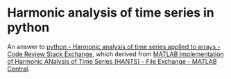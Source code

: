 # Harmonic analysis of time series in python
An answer to [python - Harmonic analysis of time series applied to arrays - Code Review Stack Exchange](http://codereview.stackexchange.com/questions/71489/harmonic-analysis-of-time-series-applied-to-arrays), which derived from [MATLAB Implementation of Harmonic ANalysis of Time Series (HANTS) - File Exchange - MATLAB Central](http://www.mathworks.com/matlabcentral/fileexchange/38841-matlab-implementation-of-harmonic-analysis-of-time-series--hants-).
